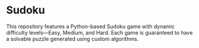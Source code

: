 # Sudoku
This repository features a Python-based Sudoku game with dynamic difficulty levels—Easy, Medium, and Hard. Each game is guaranteed to have a solvable puzzle generated using custom algorithms. 
